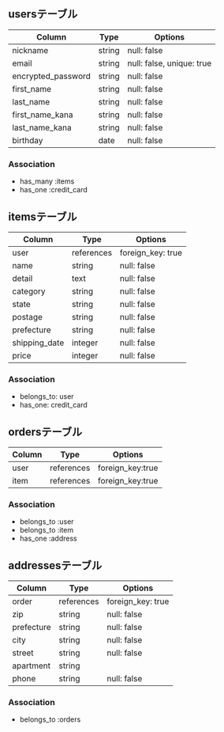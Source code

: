 ## usersテーブル

| Column             | Type       | Options                        |
| ------------------ | ---------- | ------------------------------ |
| nickname           | string     | null: false                    |
| email              | string     | null: false, unique: true      |
| encrypted_password | string     | null: false                    |
| first_name         | string     | null: false                    |
| last_name          | string     | null: false                    |
| first_name_kana    | string     | null: false                    |
| last_name_kana     | string     | null: false                    |
| birthday           | date       | null: false                    |

### Association
- has_many :items
- has_one :credit_card

## itemsテーブル

| Column        | Type       | Options                        |
| ------------- | ---------- | ------------------------------ |
| user          | references | foreign_key: true              |
| name          | string     | null: false                    |
| detail        | text       | null: false                    |
| category      | string     | null: false                    |
| state         | string     | null: false                    |
| postage       | string     | null: false                    |
| prefecture    | string     | null: false                    |
| shipping_date | integer    | null: false                    |
| price         | integer    | null: false                    |

### Association
- belongs_to: user
- has_one: credit_card

## ordersテーブル

| Column        | Type       | Options                        |
| ------------- | ---------- | ------------------------------ |
| user          | references | foreign_key:true               |
| item          | references | foreign_key:true               |

### Association
- belongs_to :user
- belongs_to :item
- has_one :address

## addressesテーブル

| Column       | Type        | Options                        |
| ------------ | ----------- | ------------------------------ |
| order        | references  | foreign_key: true              |
| zip          | string      | null: false                    |
| prefecture   | string      | null: false                    |
| city         | string      | null: false                    |
| street       | string      | null: false                    |
| apartment    | string      |                                |
| phone        | string      | null: false                    |

### Association
- belongs_to :orders